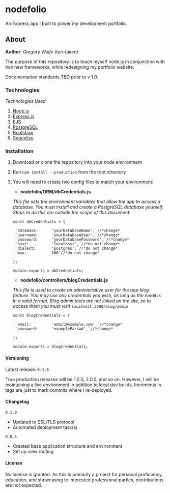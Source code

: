 # nodefolio
An Express app I built to power my development portfolio.

## About
**Author**: _Gregory Wolfe (ten-taken)_

The purpose of this repository is to teach myself node.js in conjunction with two new frameworks,
while redesigning my portfolio website. 

Documentation standards TBD prior to v 1.0.

### Technologies
_Technologies Used_
1. [Node.js](https://nodejs.org/en/ "Node.js")
2. [Express.js](http://example.com "Express.js")
3. [EJS](http://www.embeddedjs.com/ "EJS")
4. [PostgreSQL](https://www.postgresql.org/)
5. [Bootstrap](http://getbootstrap.com/ "Bootstrap")
6. [Sequelize](http://docs.sequelizejs.com/ "Sequelize")

### Installation
1. Download or clone the repository into your node environment
2. Run `npm install --production` from the root directory
3. You will need to create two config files to match your environment:

	- **nodefolio/ORM/dbCredentials.js**

	*This file sets the environment variables that allow the app to access a database. You must install and create a PostgreSQL database yourself. Steps to do this are outside the scope of this document.*

	`const dbCredentials = {`  

    	`database:   	'yourDatabaseName',`//*change*  
    	`username:    	'yourDatabaseUser',`//*change*  
    	`password:   	'yourDatabasePassword',`//*change*  
    	`host:    		'localhost',`//*do not change*  
    	`dialect: 		'postgres',`//*do not change*  
    	`max: 			100`//*do not change*  

	`};`  

	`module.exports = dbCredentials;`  

	- **nodefolio/controllers/blogCredentials.js**

	*This file is used to create an administrative user for the app blog feature. You may use any credentials you wish, as long as the email is in a valid format. Blog admin tools are not linked on the site, so to access them you must visit* `localhost:3000/blog/admin`  

	`const blogCredentials = {`  

    	`email:   		'email@example.com',`//*change*  
    	`password:    	'examplePasswd',`//*change*  

	`};`  

	`module.exports = blogCredentials;`  

#### Versioning
Latest release:  `0.1.0`

True production releases will be 1.0.0, 2.0.0, and so on.  However, I will be maintaining a live environment
in addition to local dev builds.  Incrimental v. tags are just to mark commits where I re-deployed.

#### Changelog

`0.1.0`
* Updated to SSL/TLS protocol
* Automated deployment task(s)

`0.0.5`

* Created base application structure and environment
* Set up view routing

#### License
No license is granted.  As this is primarily a project for personal proficiency, education, and
showcasing to interested professional parties, contributions are not expected.